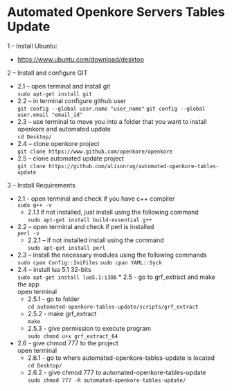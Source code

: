 # Automated Openkore Servers Tables Update

 1 – Install Ubuntu:  
* https://www.ubuntu.com/download/desktop  
  
 2 – Install and configure GIT  
   * 2.1 – open terminal and install git  
        `sudo apt-get install git`
   * 2.2 – in terminal configure github user  
        `git config --global user.name "user_name"`
        `git config --global user.email "email_id"`
   * 2.3 – use terminal  to move you into a folder that you want to install openkore and automated update  
        `cd Desktop/`
   * 2.4 – clone openkore project  
        `git clone https://www.github.com/openkore/openkore`
   * 2.5 – clone automated update project  
        `git clone https://github.com/alisonrag/automated-openkore-tables-update`

 3 – Install Requirements  
   * 2.1 - open terminal and check if you have c++ compiler  
        `sudo g++ -v`
        * 2.1.1 if not installed, just install using the following command  
            `sudo apt-get install build-essential g++`
   * 2.2 – open terminal and check if perl is installed  
        `perl -v`
        * 2.2.1 – if not installed install using the command  
            `sudo apt-get install perl`
   * 2.3 – install the necessary modules using the following commands  
        `sudo cpan Config::IniFiles`
        `sudo cpan YAML::Syck`
   * 2.4 – install lua 5.1 32-bits  
        `sudo apt-get install lua5.1:i386`
    * 2.5 - go to grf_extract and make the app  
    open terminal  
        * 2.5.1 - go to folder  
        `cd automated-openkore-tables-update/scripts/grf_extract`
        * 2.5.2 - make grf_extract  
        `make`
        * 2.5.3 - give permission to execute program  
        `sudo chmod u+x grf_extract_64`
   * 2.6 -  give chmod 777 to the project  
    open terminal  
        * 2.6.1 - go to where automated-openkore-tables-update is located  
            `cd Desktop/`
        * 2.6.2 - give chmod 777 to automated-openkore-tables-update  
            `sudo chmod 777 -R automated-openkore-tables-update/`
    
